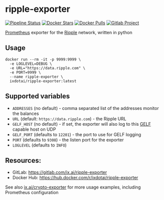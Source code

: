 # ripple-exporter

[![Pipeline Status](https://gitlab.com/ix.ai/ripple-exporter/badges/master/pipeline.svg)](https://gitlab.com/ix.ai/ripple-exporter/)
[![Docker Stars](https://img.shields.io/docker/stars/ixdotai/ripple-exporter.svg)](https://hub.docker.com/r/ixdotai/ripple-exporter/)
[![Docker Pulls](https://img.shields.io/docker/pulls/ixdotai/ripple-exporter.svg)](https://hub.docker.com/r/ixdotai/ripple-exporter/)
[![Gitlab Project](https://img.shields.io/badge/GitLab-Project-554488.svg)](https://gitlab.com/ix.ai/ripple-exporter/)

[Prometheus](https://prometheus.io) exporter for the [Ripple](https://ripple.com/) network, written in python

## Usage
```
docker run --rm -it -p 9999:9999 \
  -e LOGLEVEL=DEBUG \
  -e URL="https://data.ripple.com" \
  -e PORT=9999 \
  --name ripple-exporter \
  ixdotai/ripple-exporter:latest
```

## Supported variables
* `ADDRESSES` (no default) - comma separated list of the addresses monitor the balances
* `URL` (default: `https://data.ripple.com`) - the Ripple URL
* `GELF_HOST` (no default) - if set, the exporter will also log to this [GELF](https://docs.graylog.org/en/3.0/pages/gelf.html) capable host on UDP
* `GELF_PORT` (defaults to `12201`) - the port to use for GELF logging
* `PORT` (defaults to `9308`) - the listen port for the exporter
* `LOGLEVEL` (defaults to `INFO`)

## Resources:
* GitLab: https://gitlab.com/ix.ai/ripple-exporter
* Docker Hub: https://hub.docker.com/r/ixdotai/ripple-exporter

See also [ix.ai/crypto-exporter](https://gitlab.com/ix.ai/crypto-exporter) for more usage examples, including Prometheus configuration
